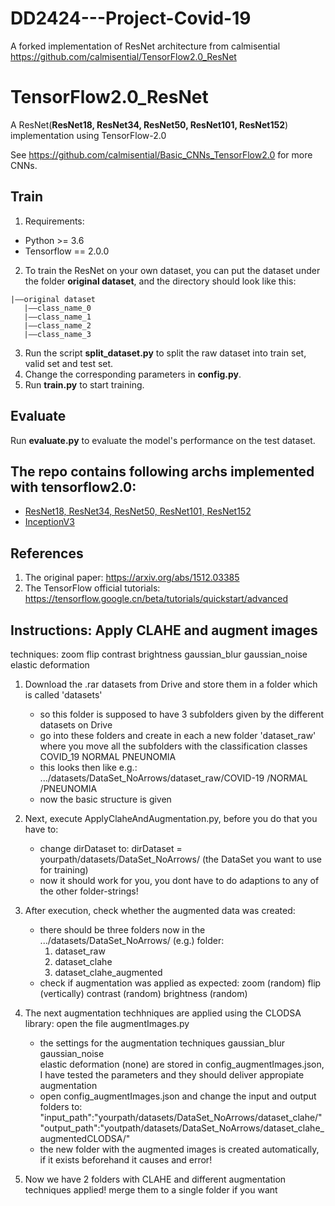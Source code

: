 # DD2424---Project-Covid-19
A forked implementation of ResNet architecture from calmisential https://github.com/calmisential/TensorFlow2.0_ResNet

# TensorFlow2.0_ResNet
A ResNet(**ResNet18, ResNet34, ResNet50, ResNet101, ResNet152**) implementation using TensorFlow-2.0

See https://github.com/calmisential/Basic_CNNs_TensorFlow2.0 for more CNNs.

## Train
1. Requirements:
+ Python >= 3.6
+ Tensorflow == 2.0.0
2. To train the ResNet on your own dataset, you can put the dataset under the folder **original dataset**, and the directory should look like this:
```
|——original dataset
   |——class_name_0
   |——class_name_1
   |——class_name_2
   |——class_name_3
```
3. Run the script **split_dataset.py** to split the raw dataset into train set, valid set and test set.
4. Change the corresponding parameters in **config.py**.
5. Run **train.py** to start training.
## Evaluate
Run **evaluate.py** to evaluate the model's performance on the test dataset.

## The repo contains following archs implemented with tensorflow2.0:
+ [ResNet18, ResNet34, ResNet50, ResNet101, ResNet152](https://github.com/calmisential/TensorFlow2.0_ResNet)
+ [InceptionV3](https://github.com/calmisential/TensorFlow2.0_InceptionV3)


## References
1. The original paper: https://arxiv.org/abs/1512.03385
2. The TensorFlow official tutorials: https://tensorflow.google.cn/beta/tutorials/quickstart/advanced

## Instructions: Apply CLAHE and augment images ##################################

techniques:
	zoom
	flip
	contrast
	brightness
	gaussian_blur
	gaussian_noise	
	elastic deformation

1. Download the .rar datasets from Drive and store them in a folder which is called 'datasets'
	- so this folder is supposed to have 3 subfolders given by the different datasets on Drive
	- go into these folders and create in each a new folder 'dataset_raw' where you move all the 		  subfolders with the classification classes
		COVID_19
		NORMAL
		PNEUNOMIA
	- this looks then like e.g.: .../datasets/DataSet_NoArrows/dataset_raw/COVID-19
							          	      /NORMAL
							     		      /PNEUNOMIA		
	- now the basic structure is given

2. Next, execute ApplyClaheAndAugmentation.py, before you do that you have to:
	- change dirDataset to: dirDataset = yourpath/datasets/DataSet_NoArrows/ (the DataSet you want 	 										  to use for training)
	- now it should work for you, you dont have to do adaptions to any of the other folder-strings!

3. After execution, check whether the augmented data was created:
	- there should be three folders now in the .../datasets/DataSet_NoArrows/ (e.g.) folder:
		1. dataset_raw
		2. dataset_clahe
		3. dataset_clahe_augmented
	- check if augmentation was applied as expected:
		zoom (random)
		flip (vertically)
		contrast (random)
		brightness (random)

4. The next augmentation techhniques are applied using the CLODSA library: open the file augmentImages.py

	- the settings for the augmentation techniques
		gaussian_blur
		gaussian_noise	
		elastic deformation
		(none)
	  are stored in config_augmentImages.json, I have tested the parameters and they should deliver 	  appropiate augmentation
	- open config_augmentImages.json and change the input and output folders to:
		"input_path":"yourpath/datasets/DataSet_NoArrows/dataset_clahe/"
		"output_path":"youtpath/datasets/DataSet_NoArrows/dataset_clahe_augmentedCLODSA/"
	- the new folder with the augmented images is created automatically, if it exists beforehand it 	  causes and error!

5. Now we have 2 folders with CLAHE and different augmentation techniques applied!
	merge them to a single folder if you want
